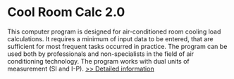 # Cool Room Calc 2.0
This computer program is designed for air-conditioned room cooling load calculations. It requires a minimum of input data to be entered, that are sufficient for most frequent tasks occurred in practice. The program can be used both by professionals and non-specialists in the field of air conditioning technology. The program works with dual units of measurement (SI and I-P).
[>> Detailed information](https://secure.shareit.com/shareit/product.html?productid=217600&affiliateid=200057808)